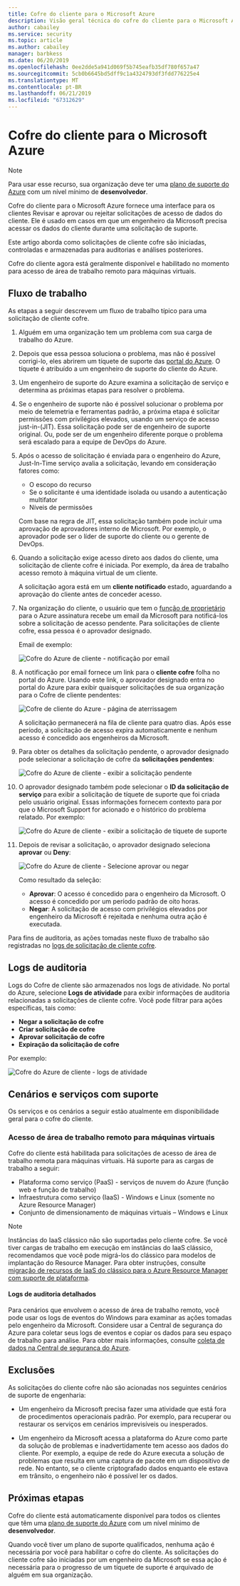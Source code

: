 ```yaml
---
title: Cofre do cliente para o Microsoft Azure
description: Visão geral técnica do cofre do cliente para o Microsoft Azure, que fornece controle sobre o acesso do provedor de nuvem quando a Microsoft talvez precise acessar os dados do cliente.
author: cabailey
ms.service: security
ms.topic: article
ms.author: cabailey
manager: barbkess
ms.date: 06/20/2019
ms.openlocfilehash: 0ee2dde5a941d069f5b745eafb35df780f657a47
ms.sourcegitcommit: 5cb0b6645bd5dff9c1a4324793df3fdd776225e4
ms.translationtype: MT
ms.contentlocale: pt-BR
ms.lasthandoff: 06/21/2019
ms.locfileid: "67312629"
---
```

# <a name="customer-lockbox-for-microsoft-azure"></a>Cofre do cliente para o Microsoft Azure

> [!NOTE]
> Para usar esse recurso, sua organização deve ter uma [plano de suporte do Azure](https://azure.microsoft.com/support/plans/) com um nível mínimo de **desenvolvedor**.

Cofre do cliente para o Microsoft Azure fornece uma interface para os clientes Revisar e aprovar ou rejeitar solicitações de acesso de dados do cliente. Ele é usado em casos em que um engenheiro da Microsoft precisa acessar os dados do cliente durante uma solicitação de suporte.

Este artigo aborda como solicitações de cliente cofre são iniciadas, controladas e armazenadas para auditorias e análises posteriores.

Cofre do cliente agora está geralmente disponível e habilitado no momento para acesso de área de trabalho remoto para máquinas virtuais.

## <a name="workflow"></a>Fluxo de trabalho

As etapas a seguir descrevem um fluxo de trabalho típico para uma solicitação de cliente cofre.

1. Alguém em uma organização tem um problema com sua carga de trabalho do Azure.

2. Depois que essa pessoa soluciona o problema, mas não é possível corrigi-lo, eles abrirem um tíquete de suporte das [portal do Azure](https://ms.portal.azure.com/signin/index/?feature.settingsportalinstance=mpac). O tíquete é atribuído a um engenheiro de suporte do cliente do Azure.

3. Um engenheiro de suporte do Azure examina a solicitação de serviço e determina as próximas etapas para resolver o problema.

4. Se o engenheiro de suporte não é possível solucionar o problema por meio de telemetria e ferramentas padrão, a próxima etapa é solicitar permissões com privilégios elevados, usando um serviço de acesso just-in-(JIT). Essa solicitação pode ser de engenheiro de suporte original. Ou, pode ser de um engenheiro diferente porque o problema será escalado para a equipe de DevOps do Azure.

5. Após o acesso de solicitação é enviada para o engenheiro do Azure, Just-In-Time serviço avalia a solicitação, levando em consideração fatores como:
    - O escopo do recurso
    - Se o solicitante é uma identidade isolada ou usando a autenticação multifator
    - Níveis de permissões
    
    Com base na regra de JIT, essa solicitação também pode incluir uma aprovação de aprovadores interno de Microsoft. Por exemplo, o aprovador pode ser o líder de suporte do cliente ou o gerente de DevOps.

6. Quando a solicitação exige acesso direto aos dados do cliente, uma solicitação de cliente cofre é iniciada. Por exemplo, da área de trabalho acesso remoto à máquina virtual de um cliente.
    
    A solicitação agora está em um **cliente notificado** estado, aguardando a aprovação do cliente antes de conceder acesso.

7. Na organização do cliente, o usuário que tem o [função de proprietário](../role-based-access-control/rbac-and-directory-admin-roles.md#azure-rbac-roles) para o Azure assinatura recebe um email da Microsoft para notificá-los sobre a solicitação de acesso pendente. Para solicitações de cliente cofre, essa pessoa é o aprovador designado.
    
    Email de exemplo:
    
    ![Cofre do Azure de cliente - notificação por email](./media/azure-customer-lockbox/customer-lockbox-email-notification.png)

8. A notificação por email fornece um link para o **cliente cofre** folha no portal do Azure. Usando este link, o aprovador designado entra no portal do Azure para exibir quaisquer solicitações de sua organização para o Cofre de cliente pendentes:
    
    ![Cofre de cliente do Azure - página de aterrissagem](./media/azure-customer-lockbox/customer-lockbox-landing-page.png)
    
   A solicitação permanecerá na fila de cliente para quatro dias. Após esse período, a solicitação de acesso expira automaticamente e nenhum acesso é concedido aos engenheiros da Microsoft.

9. Para obter os detalhes da solicitação pendente, o aprovador designado pode selecionar a solicitação de cofre da **solicitações pendentes**:
    
    ![Cofre do Azure de cliente - exibir a solicitação pendente](./media/azure-customer-lockbox/customer-lockbox-pending-requests.png)

10. O aprovador designado também pode selecionar o **ID da solicitação de serviço** para exibir a solicitação de tíquete de suporte que foi criada pelo usuário original. Essas informações fornecem contexto para por que o Microsoft Support for acionado e o histórico do problema relatado. Por exemplo:
    
    ![Cofre do Azure de cliente - exibir a solicitação de tíquete de suporte](./media/azure-customer-lockbox/customer-lockbox-support-ticket.png)

11. Depois de revisar a solicitação, o aprovador designado seleciona **aprovar** ou **Deny**:
    
    ![Cofre do Azure de cliente - Selecione aprovar ou negar](./media/azure-customer-lockbox/customer-lockbox-approval.png)
    
    Como resultado da seleção:
    - **Aprovar**:  O acesso é concedido para o engenheiro da Microsoft. O acesso é concedido por um período padrão de oito horas.
    - **Negar**: A solicitação de acesso com privilégios elevados por engenheiro da Microsoft é rejeitada e nenhuma outra ação é executada.

Para fins de auditoria, as ações tomadas neste fluxo de trabalho são registradas no [logs de solicitação de cliente cofre](#auditing-logs).

## <a name="auditing-logs"></a>Logs de auditoria

Logs do Cofre de cliente são armazenados nos logs de atividade. No portal do Azure, selecione **Logs de atividade** para exibir informações de auditoria relacionadas a solicitações de cliente cofre. Você pode filtrar para ações específicas, tais como:
- **Negar a solicitação de cofre**
- **Criar solicitação de cofre**
- **Aprovar solicitação de cofre**
- **Expiração da solicitação de cofre**

Por exemplo:

![Cofre do Azure de cliente - logs de atividade](./media/azure-customer-lockbox/customer-lockbox-activitylogs.png)

## <a name="supported-services-and-scenarios"></a>Cenários e serviços com suporte

Os serviços e os cenários a seguir estão atualmente em disponibilidade geral para o cofre do cliente.

### <a name="remote-desktop-access-to-virtual-machines"></a>Acesso de área de trabalho remoto para máquinas virtuais

Cofre do cliente está habilitada para solicitações de acesso de área de trabalho remota para máquinas virtuais. Há suporte para as cargas de trabalho a seguir:
- Plataforma como serviço (PaaS) - serviços de nuvem do Azure (função web e função de trabalho)
- Infraestrutura como serviço (IaaS) - Windows e Linux (somente no Azure Resource Manager)
- Conjunto de dimensionamento de máquinas virtuais – Windows e Linux

> [!NOTE]
> Instâncias do IaaS clássico não são suportadas pelo cliente cofre. Se você tiver cargas de trabalho em execução em instâncias do IaaS clássico, recomendamos que você pode migrá-los do clássico para modelos de implantação do Resource Manager. Para obter instruções, consulte [migração de recursos de IaaS do clássico para o Azure Resource Manager com suporte de plataforma](../virtual-machines/windows/migration-classic-resource-manager-overview.md).

#### <a name="detailed-audit-logs"></a>Logs de auditoria detalhados

Para cenários que envolvem o acesso de área de trabalho remoto, você pode usar os logs de eventos do Windows para examinar as ações tomadas pelo engenheiro da Microsoft. Considere usar a Central de segurança do Azure para coletar seus logs de eventos e copiar os dados para seu espaço de trabalho para análise. Para obter mais informações, consulte [coleta de dados na Central de segurança do Azure](../security-center/security-center-enable-data-collection.md).

## <a name="exclusions"></a>Exclusões

As solicitações do cliente cofre não são acionadas nos seguintes cenários de suporte de engenharia:

- Um engenheiro da Microsoft precisa fazer uma atividade que está fora de procedimentos operacionais padrão. Por exemplo, para recuperar ou restaurar os serviços em cenários imprevisíveis ou inesperados.

- Um engenheiro da Microsoft acessa a plataforma do Azure como parte da solução de problemas e inadvertidamente tem acesso aos dados do cliente. Por exemplo, a equipe de rede do Azure executa a solução de problemas que resulta em uma captura de pacote em um dispositivo de rede. No entanto, se o cliente criptografado dados enquanto ele estava em trânsito, o engenheiro não é possível ler os dados.

## <a name="next-steps"></a>Próximas etapas

Cofre do cliente está automaticamente disponível para todos os clientes que têm uma [plano de suporte do Azure](https://azure.microsoft.com/support/plans/) com um nível mínimo de **desenvolvedor**.

Quando você tiver um plano de suporte qualificados, nenhuma ação é necessária por você para habilitar o cofre do cliente. As solicitações do cliente cofre são iniciadas por um engenheiro da Microsoft se essa ação é necessária para o progresso de um tíquete de suporte é arquivado de alguém em sua organização.

